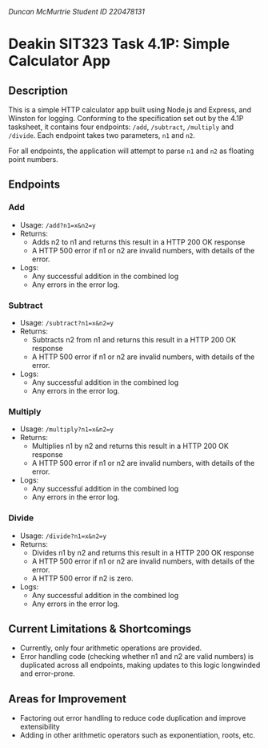 *Duncan McMurtrie
Student ID 220478131*


# Deakin SIT323 Task 4.1P: Simple Calculator App

## Description
This is a simple HTTP calculator app built using Node.js and Express, and Winston for logging. Conforming to the specification set out by the 4.1P tasksheet, it contains four endpoints: `/add`, `/subtract`, `/multiply` and `/divide`. Each endpoint takes two parameters, `n1` and `n2`.

For all endpoints, the application will attempt to parse `n1` and `n2` as floating point numbers.

## Endpoints
### Add
- Usage: `/add?n1=x&n2=y`
- Returns:
  - Adds n2 to n1 and returns this result in a HTTP 200 OK response
  - A HTTP 500 error if n1 or n2 are invalid numbers, with details of the error.
- Logs:
  - Any successful addition in the combined log
  - Any errors in the error log.
 
### Subtract
- Usage: `/subtract?n1=x&n2=y`
- Returns:
  - Subtracts n2 from n1 and returns this result in a HTTP 200 OK response
  - A HTTP 500 error if n1 or n2 are invalid numbers, with details of the error.
- Logs:
  - Any successful addition in the combined log
  - Any errors in the error log.
 
### Multiply
- Usage: `/multiply?n1=x&n2=y`
- Returns:
  - Multiplies n1 by n2 and returns this result in a HTTP 200 OK response
  - A HTTP 500 error if n1 or n2 are invalid numbers, with details of the error.
- Logs:
  - Any successful addition in the combined log
  - Any errors in the error log.
 
### Divide
- Usage: `/divide?n1=x&n2=y`
- Returns:
  - Divides n1 by n2 and returns this result in a HTTP 200 OK response
  - A HTTP 500 error if n1 or n2 are invalid numbers, with details of the error.
  - A HTTP 500 error if n2 is zero.
- Logs:
  - Any successful addition in the combined log
  - Any errors in the error log.

## Current Limitations & Shortcomings
- Currently, only four arithmetic operations are provided.
- Error handling code (checking whether n1 and n2 are valid numbers) is duplicated across all endpoints, making updates to this logic longwinded and error-prone.

## Areas for Improvement
- Factoring out error handling to reduce code duplication and improve extensibility
- Adding in other arithmetic operators such as exponentiation, roots, etc.
